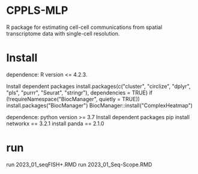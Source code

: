 # CPPLS-MLP

R package for estimating cell-cell communications from spatial transcriptome data with single-cell resolution.

# Install

dependence: R version <= 4.2.3.

Install dependent packages
install.packages(c("cluster", "circlize", "dplyr", "pls", "purrr", "Seurat", "stringr"), dependencies = TRUE)
if (!requireNamespace("BiocManager", quietly = TRUE))
    install.packages("BiocManager")
BiocManager::install("ComplexHeatmap")

dependence: python version >= 3.7
Install dependent packages
pip install networkx == 3.2.1
    install panda    == 2.1.0 

# run
run 2023_01_seqFISH+.RMD
run 2023_01_Seq-Scope.RMD

